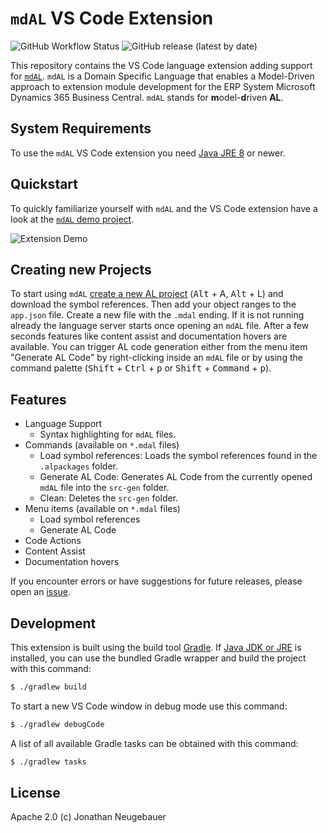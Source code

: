 # `mdAL` VS Code Extension

![GitHub Workflow Status](https://img.shields.io/github/workflow/status/mdal-lang/mdal-extension/Build)
![GitHub release (latest by date)](https://img.shields.io/github/v/release/mdal-lang/mdal-extension)

This repository contains the VS Code language extension adding support for [`mdAL`](https://github.com/mdal-lang/mdal). `mdAL` is a Domain Specific Language that enables a Model-Driven approach to extension module development for the ERP System Microsoft Dynamics 365 Business Central. `mdAL` stands for **m**odel-**d**riven **AL**.

## System Requirements

To use the `mdAL` VS Code extension you need [Java JRE 8](https://www.java.com/de/download/windows-64bit.jsp) or newer.

## Quickstart

To quickly familiarize yourself with `mdAL` and the VS Code extension have a look at the [`mdAL` demo project](https://github.com/mdal-lang/mdal-demo).

![Extension Demo](images/extension-demo.gif)

## Creating new Projects

To start using `mdAL` [create a new AL project](https://docs.microsoft.com/en-us/dynamics365/business-central/dev-itpro/developer/devenv-get-started) (<kbd>Alt</kbd> + A, <kbd>Alt</kbd> + L) and download the symbol references. Then add your object ranges to the `app.json` file. Create a new file with the `.mdal` ending. If it is not running already the language server starts once opening an `mdAL` file. After a few seconds features like content assist and documentation hovers are available. You can trigger AL code generation either from the menu item "Generate AL Code" by right-clicking inside an `mdAL` file or by using the command palette (<kbd>Shift</kbd> + <kbd>Ctrl</kbd> + <kbd>p</kbd> or <kbd>Shift</kbd> + <kbd>Command</kbd> + <kbd>p</kbd>).

## Features

* Language Support
  * Syntax highlighting for `mdAL` files.
* Commands (available on `*.mdal` files)
  * Load symbol references: Loads the symbol references found in the `.alpackages` folder.
  * Generate AL Code: Generates AL Code from the currently opened `mdAL` file into the `src-gen` folder.
  * Clean: Deletes the `src-gen` folder.
* Menu items (available on `*.mdal` files)
  * Load symbol references
  * Generate AL Code
* Code Actions
* Content Assist
* Documentation hovers

If you encounter errors or have suggestions for future releases, please open an [issue](https://github.com/mdal-lang/mdal-extension/issues).

## Development

This extension is built using the build tool [Gradle](https://gradle.org/). If [Java JDK or JRE](https://www.oracle.com/de/java/technologies/javase-downloads.html) is installed, you can use the bundled Gradle wrapper and build the project with this command:

```sh
$ ./gradlew build
```

To start a new VS Code window in debug mode use this command:

```sh
$ ./gradlew debugCode
```

A list of all available Gradle tasks can be obtained with this command:

```sh
$ ./gradlew tasks
```

## License

Apache 2.0 (c) Jonathan Neugebauer
